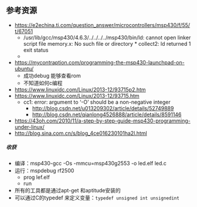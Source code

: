 ## 参考资源
* https://e2echina.ti.com/question_answer/microcontrollers/msp430/f/55/t/67051
  * /usr/lib/gcc/msp430/4.6.3/../../../../msp430/bin/ld: cannot open linker script file memory.x: No such file or directory  * collect2: ld returned 1 exit status
  *
* https://mycontraption.com/programming-the-msp430-launchpad-on-ubuntu/
  * 成功debug 能够查看rom
  * 不知道如何c编程
* https://www.linuxidc.com/Linux/2013-12/93715p2.htm
* https://www.linuxidc.com/Linux/2013-12/93715.htm
  * cc1: error: argument to ‘-O’ should be a non-negative integer
    * http://blog.csdn.net/u013209302/article/details/52749889
    * http://blog.csdn.net/qianlong4526888/article/details/8591146
* https://43oh.com/2010/11/a-step-by-step-guide-msp430-programming-under-linux/
* http://blog.sina.com.cn/s/blog_4ce016230101ha2l.html

##### 收获
* 编译：msp430-gcc -Os -mmcu=msp430g2553 -o led.elf led.c
* 运行：mspdebug rf2500
  * prog lef.elf
  * run
* 所有的工具都是通过apt-get 和aptitude安装的
* 可以通过C的typedef 来定义变量：`typedef unsigned int unsignedint`
